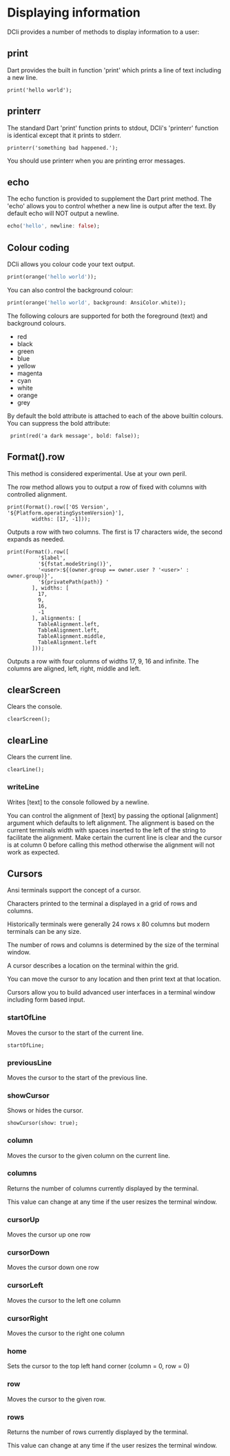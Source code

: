 # Displaying information

DCli provides a number of methods to display information to a user:

## print

Dart provides the built in function 'print' which prints a line of text including a new line.

```
print('hello world');
```

## printerr

The standard Dart 'print' function prints to stdout, DCli's 'printerr' function is identical except that it prints to stderr.

```
printerr('something bad happened.');
```

You should use printerr when you are printing error messages.

## echo

The echo function is provided to supplement the Dart print method. The 'echo' allows you to control whether a new line is output after the text. By default echo will NOT output a newline.

```dart
echo('hello', newline: false);
```

## Colour coding

DCli allows you colour code your text output.

```dart
print(orange('hello world'));
```

You can also control the background colour:

```dart
print(orange('hello world', background: AnsiColor.white));
```

The following colours are supported for both the foreground (text) and background colours.

* red
* black
* green
* blue
* yellow
* magenta
* cyan
* white
* orange
* grey

By default the bold attribute is attached to each of the above builtin colours. You can suppress the bold attribute:

```
 print(red('a dark message', bold: false));
```

## Format().row

This method is considered experimental. Use at your own peril.

The row method allows you to output a row of fixed with columns with controlled alignment.

```
print(Format().row(['OS Version', '${Platform.operatingSystemVersion}'],
        widths: [17, -1]));
```

Outputs a row with two columns. The first is 17 characters wide, the second expands as needed.

```
print(Format().row([
          '$label',
          '${fstat.modeString()}',
          '<user>:${(owner.group == owner.user ? '<user>' : owner.group)}',
          '${privatePath(path)} '
        ], widths: [
          17,
          9,
          16,
          -1
        ], alignments: [
          TableAlignment.left,
          TableAlignment.left,
          TableAlignment.middle,
          TableAlignment.left
        ]));
```

Outputs a row with four columns of widths 17, 9, 16 and infinite. The columns are aligned, left, right, middle and left.

## clearScreen

Clears the console.

```
clearScreen();
```

## clearLine

Clears the current line.

```
clearLine();
```

### writeLine

Writes \[text] to the console followed by a newline.&#x20;

You can control the alignment of \[text] by passing the optional \[alignment] argument which defaults to left alignment. The alignment is based on the current terminals width with spaces inserted to the left of the string to facilitate the alignment. Make certain the current line is clear and the cursor is at column 0  before calling this method otherwise the alignment will not work as expected.

## Cursors

Ansi terminals support the concept of a cursor.

Characters printed to the terminal a displayed in a grid of rows and columns.

Historically terminals were generally 24 rows x 80 columns but modern terminals can be any size.

The number of rows and columns is determined by the size of the terminal window.

A cursor describes a location on the terminal within the grid.

You can move the cursor to any location and then print text at that location.

Cursors allow you to build advanced user interfaces in a terminal window including form based input.



### startOfLine

Moves the cursor to the start of the current line.

```
startOfLine;
```

### previousLine

Moves the cursor to the start of the previous line.

### showCursor

Shows or hides the cursor.

```
showCursor(show: true);
```

### column

Moves the cursor to the given column on the current line.

### columns

Returns the number of columns currently displayed by the terminal.

This value can change at any time if the user resizes the terminal window.

### cursorUp

Moves the cursor up one row

### cursorDown

Moves the cursor down one row

### cursorLeft

Moves the cursor to the left one column

### cursorRight

Moves the cursor to the right one column

### home

Sets the cursor to the top left hand corner (column = 0, row = 0)

### row

Moves the cursor to the given row.

### rows

Returns the number of rows currently displayed by the terminal.

This value can change at any time if the user resizes the terminal window.

###

